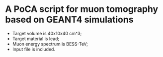 # A PoCA script for muon tomography based on GEANT4 simulations
- Target volume is 40x10x40 cm^3;
- Target material is lead;
- Muon energy spectrum is BESS-TeV;
- Input file is included.
